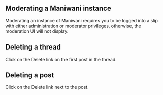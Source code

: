 Moderating a Maniwani instance
------------------------------

Moderating an instance of Maniwani requires you to be logged into a slip
with either administration or moderator privileges, otherwise, the
moderation UI will not display.


Deleting a thread
-----------------

Click on the Delete link on the first post in the thread.


Deleting a post
---------------

Click on the Delete link next to the post.
